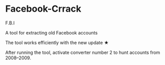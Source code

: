 # Facebook-Crrack
F.B.I


A tool for extracting old Facebook accounts

The tool works efficiently with the new update ★

After running the tool, activate converter number 2 to hunt accounts from 2008–2009.

